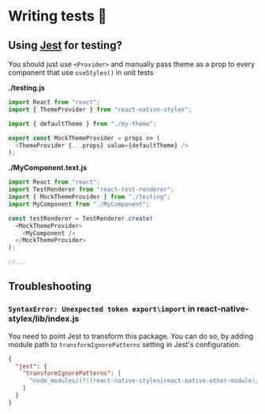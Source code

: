 # Writing tests 📝

## Using [Jest](https://jestjs.io/) for testing?

You should just use `<Provider>` and manually pass theme as a prop to every component that use `useStyles()` in unit tests

**./testing.js**

```js
import React from "react";
import { ThemeProvider } from "react-native-stylex";

import { defaultTheme } from "./my-theme";

export const MockThemeProvider = props => (
  <ThemeProvider {...props} value={defaultTheme} />
);
```

**./MyComponent.text.js**

```js
import React from "react";
import TestRenderer from "react-test-renderer";
import { MockThemeProvider } from "./testing";
import MyComponent from "./MyComponent";

const testRenderer = TestRenderer.create(
  <MockThemeProvider>
    <MyComponent />
  </MockThemeProvider>
);

//...
```

## Troubleshooting

### **`SyntaxError: Unexpected token export\import` in react-native-stylex/lib/index.js**

You need to point Jest to transform this package. You can do so, by adding module path to `transformIgnorePatterns` setting in Jest's configuration.

```json
{
  "jest": {
    "transformIgnorePatterns": [
      "node_modules/(?!(react-native-stylex|react-native-other-module)/)"
    ]
  }
}
```
